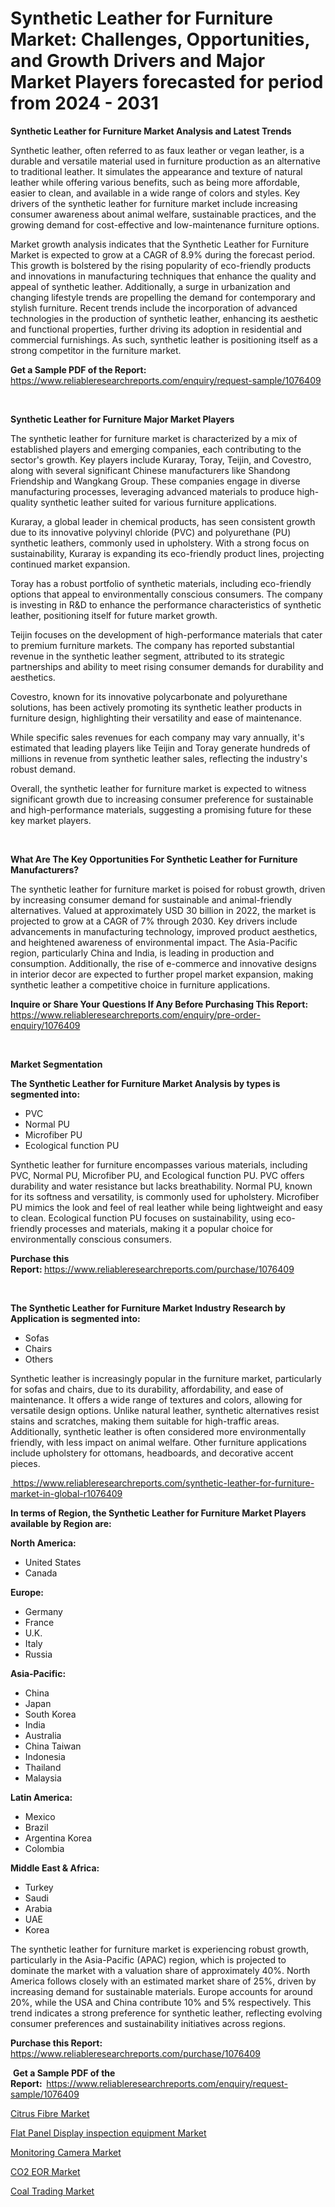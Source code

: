 <p><h1>Synthetic Leather for Furniture Market: Challenges, Opportunities, and Growth Drivers and Major Market Players forecasted for period from 2024 - 2031</h1></p><p><strong>Synthetic Leather for Furniture Market Analysis and Latest Trends</strong></p>
<p><p>Synthetic leather, often referred to as faux leather or vegan leather, is a durable and versatile material used in furniture production as an alternative to traditional leather. It simulates the appearance and texture of natural leather while offering various benefits, such as being more affordable, easier to clean, and available in a wide range of colors and styles. Key drivers of the synthetic leather for furniture market include increasing consumer awareness about animal welfare, sustainable practices, and the growing demand for cost-effective and low-maintenance furniture options.</p><p>Market growth analysis indicates that the Synthetic Leather for Furniture Market is expected to grow at a CAGR of 8.9% during the forecast period. This growth is bolstered by the rising popularity of eco-friendly products and innovations in manufacturing techniques that enhance the quality and appeal of synthetic leather. Additionally, a surge in urbanization and changing lifestyle trends are propelling the demand for contemporary and stylish furniture. Recent trends include the incorporation of advanced technologies in the production of synthetic leather, enhancing its aesthetic and functional properties, further driving its adoption in residential and commercial furnishings. As such, synthetic leather is positioning itself as a strong competitor in the furniture market.</p></p>
<p><strong>Get a Sample PDF of the Report:&nbsp;</strong> <a href="https://www.reliableresearchreports.com/enquiry/request-sample/1076409?utm_campaign=1582&utm_medium=2&utm_source=Github&utm_content=ia&utm_term=18102024&utm_id=synthetic-leather-for-furniture">https://www.reliableresearchreports.com/enquiry/request-sample/1076409</a></p>
<p>&nbsp;</p>
<p><strong>Synthetic Leather for Furniture Major Market Players</strong></p>
<p><p>The synthetic leather for furniture market is characterized by a mix of established players and emerging companies, each contributing to the sector's growth. Key players include Kuraray, Toray, Teijin, and Covestro, along with several significant Chinese manufacturers like Shandong Friendship and Wangkang Group. These companies engage in diverse manufacturing processes, leveraging advanced materials to produce high-quality synthetic leather suited for various furniture applications.</p><p>Kuraray, a global leader in chemical products, has seen consistent growth due to its innovative polyvinyl chloride (PVC) and polyurethane (PU) synthetic leathers, commonly used in upholstery. With a strong focus on sustainability, Kuraray is expanding its eco-friendly product lines, projecting continued market expansion.</p><p>Toray has a robust portfolio of synthetic materials, including eco-friendly options that appeal to environmentally conscious consumers. The company is investing in R&D to enhance the performance characteristics of synthetic leather, positioning itself for future market growth.</p><p>Teijin focuses on the development of high-performance materials that cater to premium furniture markets. The company has reported substantial revenue in the synthetic leather segment, attributed to its strategic partnerships and ability to meet rising consumer demands for durability and aesthetics.</p><p>Covestro, known for its innovative polycarbonate and polyurethane solutions, has been actively promoting its synthetic leather products in furniture design, highlighting their versatility and ease of maintenance. </p><p>While specific sales revenues for each company may vary annually, it's estimated that leading players like Teijin and Toray generate hundreds of millions in revenue from synthetic leather sales, reflecting the industry's robust demand. </p><p>Overall, the synthetic leather for furniture market is expected to witness significant growth due to increasing consumer preference for sustainable and high-performance materials, suggesting a promising future for these key market players.</p></p>
<p>&nbsp;</p>
<p><strong>What Are The Key Opportunities For Synthetic Leather for Furniture Manufacturers?</strong></p>
<p><p>The synthetic leather for furniture market is poised for robust growth, driven by increasing consumer demand for sustainable and animal-friendly alternatives. Valued at approximately USD 30 billion in 2022, the market is projected to grow at a CAGR of 7% through 2030. Key drivers include advancements in manufacturing technology, improved product aesthetics, and heightened awareness of environmental impact. The Asia-Pacific region, particularly China and India, is leading in production and consumption. Additionally, the rise of e-commerce and innovative designs in interior decor are expected to further propel market expansion, making synthetic leather a competitive choice in furniture applications.</p></p>
<p><strong>Inquire or Share Your Questions If Any Before Purchasing This Report:</strong> <a href="https://www.reliableresearchreports.com/enquiry/pre-order-enquiry/1076409?utm_campaign=1582&utm_medium=2&utm_source=Github&utm_content=ia&utm_term=18102024&utm_id=synthetic-leather-for-furniture">https://www.reliableresearchreports.com/enquiry/pre-order-enquiry/1076409</a></p>
<p>&nbsp;</p>
<p><strong>Market Segmentation</strong></p>
<p><strong>The Synthetic Leather for Furniture Market Analysis by types is segmented into:</strong></p>
<p><ul><li>PVC</li><li>Normal PU</li><li>Microfiber PU</li><li>Ecological function PU</li></ul></p>
<p><p>Synthetic leather for furniture encompasses various materials, including PVC, Normal PU, Microfiber PU, and Ecological function PU. PVC offers durability and water resistance but lacks breathability. Normal PU, known for its softness and versatility, is commonly used for upholstery. Microfiber PU mimics the look and feel of real leather while being lightweight and easy to clean. Ecological function PU focuses on sustainability, using eco-friendly processes and materials, making it a popular choice for environmentally conscious consumers.</p></p>
<p><strong>Purchase this Report:&nbsp;</strong><a href="https://www.reliableresearchreports.com/purchase/1076409?utm_campaign=1582&utm_medium=2&utm_source=Github&utm_content=ia&utm_term=18102024&utm_id=synthetic-leather-for-furniture">https://www.reliableresearchreports.com/purchase/1076409</a></p>
<p>&nbsp;</p>
<p><strong>The Synthetic Leather for Furniture Market Industry Research by Application is segmented into:</strong></p>
<p><ul><li>Sofas</li><li>Chairs</li><li>Others</li></ul></p>
<p><p>Synthetic leather is increasingly popular in the furniture market, particularly for sofas and chairs, due to its durability, affordability, and ease of maintenance. It offers a wide range of textures and colors, allowing for versatile design options. Unlike natural leather, synthetic alternatives resist stains and scratches, making them suitable for high-traffic areas. Additionally, synthetic leather is often considered more environmentally friendly, with less impact on animal welfare. Other furniture applications include upholstery for ottomans, headboards, and decorative accent pieces.</p></p>
<p><a href="https://www.reliableresearchreports.com/synthetic-leather-for-furniture-market-in-global-r1076409?utm_campaign=1582&utm_medium=2&utm_source=Github&utm_content=ia&utm_term=18102024&utm_id=synthetic-leather-for-furniture">&nbsp;https://www.reliableresearchreports.com/synthetic-leather-for-furniture-market-in-global-r1076409</a></p>
<p><strong>In terms of Region, the Synthetic Leather for Furniture Market Players available by Region are:</strong></p>
<p>
    <p> <strong> North America: </strong>
        <ul>
            <li>United States</li>
            <li>Canada</li>
        </ul>
        </p> 
    <p> <strong> Europe: </strong>
        <ul>
            <li>Germany</li>
            <li>France</li>
            <li>U.K.</li>
            <li>Italy</li>
            <li>Russia</li>
        </ul>
        </p> 
    <p> <strong> Asia-Pacific: </strong>
        <ul>
            <li>China</li>
            <li>Japan</li>
            <li>South Korea</li>
            <li>India</li>
            <li>Australia</li>
            <li>China Taiwan</li>
            <li>Indonesia</li>
            <li>Thailand</li>
            <li>Malaysia</li>
        </ul>
        </p> 
    <p> <strong> Latin America: </strong>
        <ul>
            <li>Mexico</li>
            <li>Brazil</li>
            <li>Argentina Korea</li>
            <li>Colombia</li>
        </ul>
        </p> 
    <p> <strong> Middle East & Africa: </strong>
        <ul>
            <li>Turkey</li>
            <li>Saudi</li>
            <li>Arabia</li>
            <li>UAE</li>
            <li>Korea</li>
        </ul>
    </p>
    </p>
<p><p>The synthetic leather for furniture market is experiencing robust growth, particularly in the Asia-Pacific (APAC) region, which is projected to dominate the market with a valuation share of approximately 40%. North America follows closely with an estimated market share of 25%, driven by increasing demand for sustainable materials. Europe accounts for around 20%, while the USA and China contribute 10% and 5% respectively. This trend indicates a strong preference for synthetic leather, reflecting evolving consumer preferences and sustainability initiatives across regions.</p></p>
<p><strong>Purchase this Report: </strong><a href="https://www.reliableresearchreports.com/purchase/1076409?utm_campaign=1582&utm_medium=2&utm_source=Github&utm_content=ia&utm_term=18102024&utm_id=synthetic-leather-for-furniture">https://www.reliableresearchreports.com/purchase/1076409</a></p>
<p>&nbsp;<strong>Get a Sample PDF of the Report:&nbsp;&nbsp;</strong><a href="https://www.reliableresearchreports.com/enquiry/request-sample/1076409?utm_campaign=1582&utm_medium=2&utm_source=Github&utm_content=ia&utm_term=18102024&utm_id=synthetic-leather-for-furniture">https://www.reliableresearchreports.com/enquiry/request-sample/1076409</a></p>
<p><strong></strong></p>
<p><p><a href="https://www.linkedin.com/pulse/exploring-citrus-fibre-market-dynamics-revenue-analysis-6x2ke?utm_campaign=1582&utm_medium=2&utm_source=Github&utm_content=ia&utm_term=18102024&utm_id=synthetic-leather-for-furniture">Citrus Fibre Market</a></p><p><a href="https://issuu.com/reportprime-2/docs/flat-panel-display-inspection-equip_26a4fa6d5dc8f6?utm_campaign=1582&utm_medium=2&utm_source=Github&utm_content=ia&utm_term=18102024&utm_id=synthetic-leather-for-furniture">Flat Panel Display inspection equipment Market</a></p><p><a href="https://issuu.com/reportprime-2/docs/monitoring-camera-market-size-2030._9f8161f7afcb44?utm_campaign=1582&utm_medium=2&utm_source=Github&utm_content=ia&utm_term=18102024&utm_id=synthetic-leather-for-furniture">Monitoring Camera Market</a></p><p><a href="https://www.linkedin.com/pulse/insights-co2-eor-industry-market-financial-status-size-h1anc?utm_campaign=1582&utm_medium=2&utm_source=Github&utm_content=ia&utm_term=18102024&utm_id=synthetic-leather-for-furniture">CO2 EOR Market</a></p><p><a href="https://www.linkedin.com/pulse/influencing-factors-coal-trading-market-insights-growth-projections-f2vnc?utm_campaign=1582&utm_medium=2&utm_source=Github&utm_content=ia&utm_term=18102024&utm_id=synthetic-leather-for-furniture">Coal Trading Market</a></p></p>